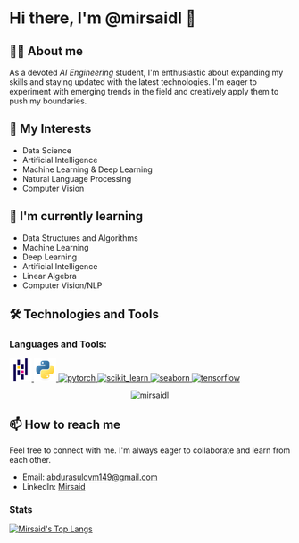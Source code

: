 # Hi there, I'm @mirsaidl 👋

## :man_technologist: About me
As a devoted *AI Engineering* student, I'm enthusiastic about expanding my skills and staying updated with the latest technologies. I'm eager to experiment with emerging trends in the field and creatively apply them to push my boundaries.


## 👀 My Interests
- Data Science
- Artificial Intelligence
- Machine Learning & Deep Learning
- Natural Language Processing
- Computer Vision

## 🌱 I'm currently learning
- Data Structures and Algorithms
- Machine Learning
- Deep Learning
- Artificial Intelligence
- Linear Algebra
- Computer Vision/NLP

## :hammer_and_wrench: Technologies and Tools
<h3 align="left">Languages and Tools:</h3>
<p align="left"> <a href="https://pandas.pydata.org/" target="_blank" rel="noreferrer"> <img src="https://raw.githubusercontent.com/devicons/devicon/2ae2a900d2f041da66e950e4d48052658d850630/icons/pandas/pandas-original.svg" alt="pandas" width="40" height="40"/> </a> <a href="https://www.python.org" target="_blank" rel="noreferrer"> <img src="https://raw.githubusercontent.com/devicons/devicon/master/icons/python/python-original.svg" alt="python" width="40" height="40"/> </a> <a href="https://pytorch.org/" target="_blank" rel="noreferrer"> <img src="https://www.vectorlogo.zone/logos/pytorch/pytorch-icon.svg" alt="pytorch" width="40" height="40"/> </a> <a href="https://scikit-learn.org/" target="_blank" rel="noreferrer"> <img src="https://upload.wikimedia.org/wikipedia/commons/0/05/Scikit_learn_logo_small.svg" alt="scikit_learn" width="40" height="40"/> </a> <a href="https://seaborn.pydata.org/" target="_blank" rel="noreferrer"> <img src="https://seaborn.pydata.org/_images/logo-mark-lightbg.svg" alt="seaborn" width="40" height="40"/> </a> <a href="https://www.tensorflow.org" target="_blank" rel="noreferrer"> <img src="https://www.vectorlogo.zone/logos/tensorflow/tensorflow-icon.svg" alt="tensorflow" width="40" height="40"/> </a> </p>

<p align="center"> <img src="https://komarev.com/ghpvc/?username=mirsaidl&label=Profile%20views&color=0e75b6&style=for-the-badge&color=CD5C5C&label=PROFILE+VIEWS" alt="mirsaidl" /> </p>

## 📫 How to reach me
Feel free to connect with me. I'm always eager to collaborate and learn from each other. 

- Email: abdurasulovm149@gmail.com
- LinkedIn: [Mirsaid](www.linkedin.com/in/mirsaid-abdurasulov-83b0242b2)
### Stats
[![Mirsaid's Top Langs](https://github-readme-stats.vercel.app/api/top-langs/?username=mirsaidl&&exclude_repo=DevSearchUz,aiproject,fallprediction,akiyomov.github.io&layout=compact&theme=vue-dark)](https://github.com/anuraghazra/github-readme-stats)


